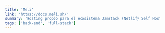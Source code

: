```yaml
---
title: 'Meli'
link: 'https://docs.meli.sh/'
summary: 'Hosting propio para el ecosistema Jamstack (Netlify Self Hosted, por así decirlo).'
tags: ['back-end', 'full-stack']
---
```

